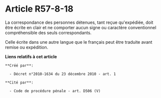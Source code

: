 # Article R57-8-18

La correspondance des personnes détenues, tant reçue qu'expédiée, doit être écrite en clair et ne comporter aucun signe ou
caractère conventionnel compréhensible des seuls correspondants. 

Celle écrite dans une autre langue que le français peut être traduite avant remise ou expédition.

**Liens relatifs à cet article**

	**Créé par**:

	  - Décret n°2010-1634 du 23 décembre 2010 - art. 1

	**Cité par**:

	  - Code de procédure pénale - art. D506 (V)
